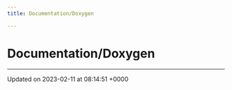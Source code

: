```yaml
---
title: Documentation/Doxygen

---
```


# Documentation/Doxygen








-------------------------------

Updated on 2023-02-11 at 08:14:51 +0000
